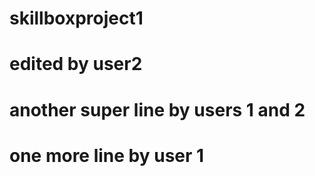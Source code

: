 # skillboxproject1
# edited by user2
# another super line by users 1 and 2
# one more line by user 1
